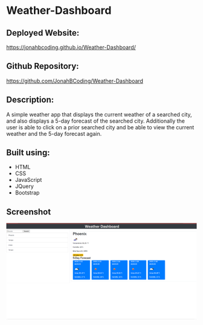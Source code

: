 # Weather-Dashboard


## Deployed Website:
https://jonahbcoding.github.io/Weather-Dashboard/

## Github Repository:
https://github.com/JonahBCoding/Weather-Dashboard

## Description:
A simple weather app that displays the current weather of a searched city, and also displays a 5-day forecast of the searched city.
Additionally the user is able to click on a prior searched city and be able to view the current weather and the 5-day forecast again.

## Built using:
* HTML
* CSS
* JavaScript
* JQuery
* Bootstrap

## Screenshot
![alt text](https://github.com/JonahBCoding/Weather-Dashboard/blob/master/assets/images/Screenshot%20(34).png)
